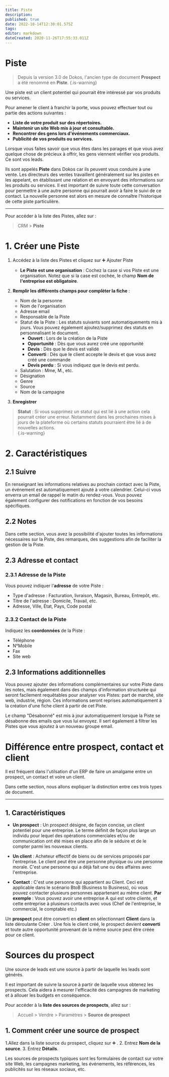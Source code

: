 ```yaml
---
title: Piste
description: 
published: true
date: 2022-10-14T12:30:01.575Z
tags: 
editor: markdown
dateCreated: 2020-11-26T17:55:33.011Z
---
```


# Piste

> Depuis la version 3.0 de Dokos, l'ancien type de document **Prospect** a été renommé en **Piste**. 
{.is-warning}


Une piste est un client potentiel qui pourrait être intéressé par vos produits ou services.

Pour amener le client à franchir la porte, vous pouvez effectuer tout ou partie des actions suivantes :

- **Liste de votre produit sur des répertoires.**
- **Maintenir un site Web mis à jour et consultable.**
- **Rencontrer des gens lors d'événements commerciaux.**
- **Publicité de vos produits ou services.**

Lorsque vous faites savoir que vous êtes dans les parages et que vous avez quelque chose de précieux à offrir, les gens viennent vérifier vos produits. Ce sont vos leads.

Ils sont appelés **Piste** dans Dokos car ils peuvent vous conduire à une vente. Les directeurs des ventes travaillent généralement sur les pistes en les appelant, en établissant une relation et en envoyant des informations sur les produits ou services. Il est important de suivre toute cette conversation pour permettre à une autre personne qui pourrait avoir à faire le suivi de ce contact. La nouvelle personne est alors en mesure de connaître l'historique de cette piste particulière.

---

Pour accéder à la liste des Pistes, allez sur :
> CRM > **Piste**

# 1. Créer une Piste

1. Accédez à la liste des Pistes et cliquez sur :heavy_plus_sign: Ajouter Piste
	- **Le Piste est une organisation** : Cochez la case si vos Piste est une organisation. Notez que si la case est cochée, le champ **Nom de l'entreprise est obligatoire**.

2. **Remplir les différents champs pour complèter la fiche** :
	- Nom de la personne
	- Nom de l'organisation
	- Adresse email
	- Responsable de la Piste
	- Statut de la Piste : Les statuts suivants sont automatiquements mis à jours. Vous pouvez également ajoutez/supprimez des statuts en personnalisant le document.
		- **Ouvert** : Lors de la création de la Piste
		- **Opportunité** : Dès que vous aurez créé une opportunité
		- **Devis** : Dès que le devis est validé
		- **Converti** : Dès que le client accepte le devis et que vous avez créé une commande
		- **Devis perdu** : Si vous indiquez que le devis est perdu.
	- Salutation : Mme, M., etc.
	- Désignation
	- Genre
	- Source
	- Nom de la campagne
3. **Enregistrer**

> **Statut** : Si vous supprimez un statut qui est lié à une action cela pourrait créer une erreur. Notamment dans les prochaines mises à jours de la plateforme où certains statuts pourraient être lié à de nouvelles actions.  
{.is-warning}

# 2. Caractéristiques

## 2.1 Suivre

En renseignant les informations relatives au prochain contact avec la Piste, un événement est automatiquement ajouté à votre calendrier. Celui-ci vous enverra un email de rappel le matin du rendez-vous.
Vous pouvez également configurer des notifications en fonction de vos besoins spécifiques.

## 2.2 Notes

Dans cette section, vous avez la possibilité d'ajouter toutes les informations nécessaires sur la Piste, des remarques, des suggestions afin de faciliter la gestion de la Piste.


## 2.3 Adresse et contact

### 2.3.1 Adresse de la Piste

Vous pouvez indiquer l'**adresse** de votre Piste :

- Type d'adresse : Facturation, livraison, Magasin, Bureau, Entrepôt, etc.
- Titre de l'adresse : Domicile, Travail, etc.
- Adresse, Ville, État, Pays, Code postal

### 2.3.2 Contact de la Piste

Indiquez les **coordonnées** de la Piste : 

- Téléphone
- N°Mobile
- Fax
- Site web

## 2.3 Informations additionnelles

Vous pouvez ajouter des informations complémentaires sur votre Piste dans les notes, mais également dans des champs d'information structurée qui seront facilement requêtables pour analyser vos Pistes: part de marché, site web, industrie, région.
Ces informations seront reprises automatiquement à la création d'une fiche client à partir de cet Piste.

Le champ "Désabonné" est mis à jour automatiquement lorsque la Piste se désabonne des emails que vous lui envoyez. Il sert également à filtrer les Pistes que vous ajoutez à un nouveau groupe email.

# Différence entre prospect, contact et client

Il est fréquent dans l'utilsation d'un ERP de faire un amalgame entre un prospect, un contact et voire un client.

Dans cette section, nous allons expliquer la distinction entre ces trois types de document.

---

## 1. Caractéristiques

- **Un prospect** : Un prospect désigne, de façon concise, un client potentiel pour une entreprise. Le terme définit de façon plus large un individu pour lequel des opérations commerciales et/ou de communication ont été mises en place afin de le séduire et de le compter parmi les nouveaux clients.

- **Un client** : Acheteur effectif de biens ou de services proposés par l'entreprise. Le client peut être une personne physique ou une personne morale. C'est une personne qui a déjà fait une ou des affaires avec l'entreprise.

- **Contact** : C'est une personne qui appartient au Client. Ceci est applicable dans le scénario BtoB (Business to Business), où vous pouvez contacter plusieurs personnes appartenant au même client.
	**Par exemple** : Vous pouvez avoir une entreprise A qui est votre cliente, et cette entreprise à plusieurs contacts avec vous (Chef de l'entreprise, le commercial, le comptable etc.)

Un **prospect** peut être converti en **client** en sélectionnant **Client** dans la liste déroulante Créer . Une fois le client créé, le prospect devient **converti** et toute autre opportunité provenant de la même source peut être créée pour ce client.

# Sources du prospect
Une source de leads est une source à partir de laquelle les leads sont générés.

Il est important de suivre la source à partir de laquelle vous obtenez les prospects. Cela aidera à mesurer l'efficacité des campagnes de marketing et à allouer les budgets en conséquence.

Pour accéder à la **liste des sources de prospects**, allez sur :

> Accueil > Vendre > Paramètres > **Source de prospect**

## 1. Comment créer une source de prospect

1.Allez dans la liste source du prospect, cliquez sur :heavy_plus_sign: .
2. Entrez **Nom de la source**.
3. Entrez **Détails**.

Les sources de prospects typiques sont les formulaires de contact sur votre site Web, les campagnes marketing, les événements, les références, les publicités sur les réseaux sociaux, etc.